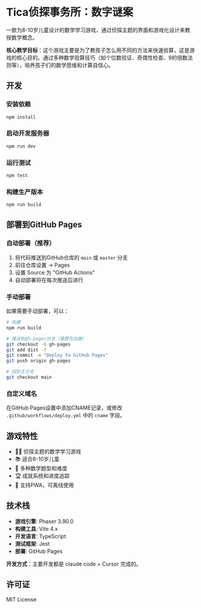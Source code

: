 # Tica侦探事务所：数字谜案

一款为8-10岁儿童设计的数学学习游戏，通过侦探主题的界面和游戏化设计来教授数学概念。

**核心教学目标**：这个游戏主要是为了教孩子怎么用不同的方法来快速验算，这是游戏的核心目的。通过多种数学验算技巧（如个位数验证、奇偶性检查、9的倍数法则等），培养孩子们的数学思维和计算自信心。

## 开发

### 安装依赖
```bash
npm install
```

### 启动开发服务器
```bash
npm run dev
```

### 运行测试
```bash
npm test
```

### 构建生产版本
```bash
npm run build
```

## 部署到GitHub Pages

### 自动部署（推荐）

1. 将代码推送到GitHub仓库的 `main` 或 `master` 分支
2. 前往仓库设置 → Pages
3. 设置 Source 为 "GitHub Actions"
4. 自动部署将在每次推送后进行

### 手动部署

如果需要手动部署，可以：

```bash
# 构建
npm run build

# 推送到gh-pages分支（需要先创建）
git checkout -b gh-pages
git add dist -f
git commit -m "Deploy to GitHub Pages"
git push origin gh-pages

# 回到主分支
git checkout main
```

### 自定义域名

在GitHub Pages设置中添加CNAME记录，或修改 `.github/workflows/deploy.yml` 中的 `cname` 字段。

## 游戏特性

- 🕵️‍♀️ 侦探主题的数学学习游戏
- 📚 适合8-10岁儿童
- 🎯 多种数学题型和难度
- 🏆 成就系统和进度追踪
- 📱 支持PWA，可离线使用

## 技术栈

- **游戏引擎**: Phaser 3.90.0
- **构建工具**: Vite 4.x
- **开发语言**: TypeScript
- **测试框架**: Jest
- **部署**: GitHub Pages

**开发方式**：主要开发都是 claude code + Cursor 完成的。

## 许可证

MIT License
